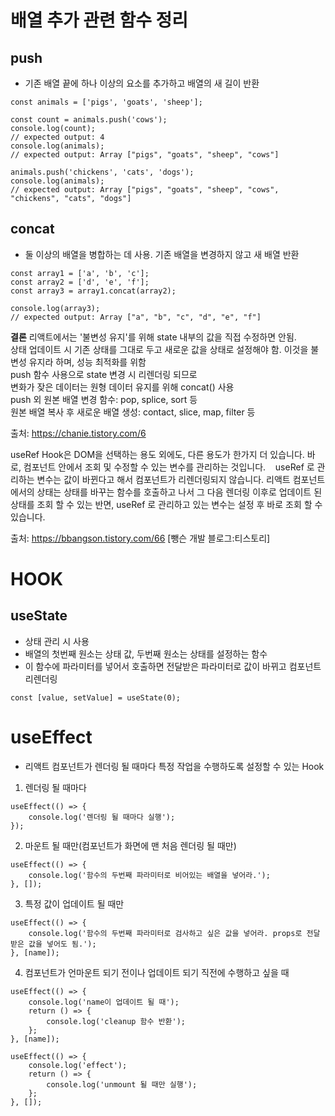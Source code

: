 # 배열 추가 관련 함수 정리

## push
* 기존 배열 끝에 하나 이상의 요소를 추가하고 배열의 새 길이 반환
~~~
const animals = ['pigs', 'goats', 'sheep'];

const count = animals.push('cows');
console.log(count);
// expected output: 4
console.log(animals);
// expected output: Array ["pigs", "goats", "sheep", "cows"]

animals.push('chickens', 'cats', 'dogs');
console.log(animals);
// expected output: Array ["pigs", "goats", "sheep", "cows", "chickens", "cats", "dogs"]
~~~

## concat
* 둘 이상의 배열을 병합하는 데 사용. 기존 배열을 변경하지 않고 새 배열 반환
~~~
const array1 = ['a', 'b', 'c'];
const array2 = ['d', 'e', 'f'];
const array3 = array1.concat(array2);

console.log(array3);
// expected output: Array ["a", "b", "c", "d", "e", "f"]
~~~

**결론**
리액트에서는 '불변성 유지'를 위해 state 내부의 값을 직접 수정하면 안됨.<br>
상태 업데이트 시 기존 상태를 그대로 두고 새로운 값을 상태로 설정해야 함. 이것을 불변성 유지라 하며, 성능 최적화를 위함<br>
push 함수 사용으로 state 변경 시 리렌더링 되므로<br>
변화가 잦은 데이터는 원형 데이터 유지를 위해 concat() 사용<br>
push 외 원본 배열 변경 함수: pop, splice, sort 등<br>
원본 배열 복사 후 새로운 배열 생성: contact, slice, map, filter 등

출처: https://chanie.tistory.com/6


useRef Hook은 DOM을 선택하는 용도 외에도, 다른 용도가 한가지 더 있습니다.
바로, 컴포넌트 안에서 조회 및 수정할 수 있는 변수를 관리하는 것입니다. 
 
useRef 로 관리하는 변수는 값이 바뀐다고 해서 컴포넌트가 리렌더링되지 않습니다. 리액트 컴포넌트에서의 상태는 상태를 바꾸는 함수를 호출하고 나서 그 다음 렌더링 이후로 업데이트 된 상태를 조회 할 수 있는 반면, useRef 로 관리하고 있는 변수는 설정 후 바로 조회 할 수 있습니다.

출처: https://bbangson.tistory.com/66 [뺑슨 개발 블로그:티스토리]

# HOOK

## useState
* 상태 관리 시 사용
* 배열의 첫번째 원소는 상태 값, 두번째 원소는 상태를 설정하는 함수
* 이 함수에 파라미터를 넣어서 호출하면 전달받은 파라미터로 값이 바뀌고 컴포넌트 리렌더링
~~~
const [value, setValue] = useState(0);
~~~

# useEffect
* 리액트 컴포넌트가 렌더링 될 때마다 특정 작업을 수행하도록 설정할 수 있는 Hook
1. 렌더링 될 때마다
~~~
useEffect(() => {
	console.log('렌더링 될 때마다 실행');
});
~~~

2. 마운트 될 때만(컴포넌트가 화면에 맨 처음 렌더링 될 때만)
~~~
useEffect(() => {
	console.log('함수의 두번째 파라미터로 비어있는 배열을 넣어라.');
}, []);
~~~

3. 특정 값이 업데이트 될 때만
~~~
useEffect(() => {
	console.log('함수의 두번째 파라미터로 검사하고 싶은 값을 넣어라. props로 전달받은 값을 넣어도 됨.');
}, [name]);
~~~

4. 컴포넌트가 언마운트 되기 전이나 업데이트 되기 직전에 수행하고 싶을 때
~~~
useEffect(() => {
	console.log('name이 업데이트 될 때');
	return () => {
		console.log('cleanup 함수 반환');
	};
}, [name]);
~~~
~~~
useEffect(() => {
	console.log('effect');
	return () => {
		console.log('unmount 될 때만 실행');
	};
}, []);
~~~